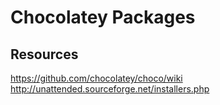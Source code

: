 # Chocolatey Packages

## Resources ##
https://github.com/chocolatey/choco/wiki
http://unattended.sourceforge.net/installers.php
